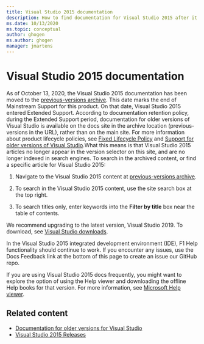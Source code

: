 ```yaml
---
title: Visual Studio 2015 documentation
description: How to find documentation for Visual Studio 2015 after it was archived to the previous-versions site.
ms.date: 10/13/2020
ms.topic: conceptual
author: ghogen
ms.author: ghogen
manager: jmartens
---
```


# Visual Studio 2015 documentation

As of October 13, 2020, the Visual Studio 2015 documentation has been moved to the [previous-versions archive](/previous-versions/visualstudio/visual-studio-2015). This date marks the end of Mainstream Support for this product. On that date, Visual Studio 2015 entered Extended Support. According to documentation retention policy, during the Extended Support period, documentation for older versions of Visual Studio is available on the docs site in the archive location (previous-versions in the URL), rather than on the main site. For more information about product lifecycle policies, see [Fixed Lifecycle Policy](/lifecycle/policies/fixed) and [Support for older versions of Visual Studio](/visualstudio/releases/2019/servicing-vs2019#support-for-older-versions-of-visual-studio).What this means is that Visual Studio 2015 articles no longer appear in the version selector on this site, and are no longer indexed in search engines. To search in the archived content, or find a specific article for Visual Studio 2015:

1. Navigate to the Visual Studio 2015 content at [previous-versions archive](/previous-versions/visualstudio/visual-studio-2015).

1. To search in the Visual Studio 2015 content, use the site search box at the top right.

1. To search titles only, enter keywords into the **Filter by title** box near the table of contents.

We recommend upgrading to the latest version, Visual Studio 2019. To download, see [Visual Studio downloads](https://visualstudio.microsoft.com/downloads/).

In the Visual Studio 2015 integrated development environment (IDE), F1 Help functionality should continue to work. If you encounter any issues, use the Docs Feedback link at the bottom of this page to create an issue our GitHub repo.

If you are using Visual Studio 2015 docs frequently, you might want to explore the option of using the Help viewer and downloading the offline Help books for that version. For more information, see [Microsoft Help viewer](./help-viewer/overview.md).

## Related content

- [Documentation for older versions for Visual Studio](/previous-versions/visualstudio/)
- [Visual Studio 2015 Releases](/visualstudio/releasenotes/vs2015-version-history)
